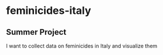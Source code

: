 # feminicides-italy

## Summer Project

I want to collect data on feminicides in Italy and visualize them 
